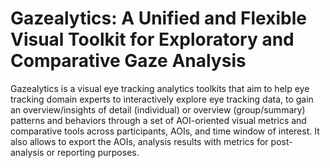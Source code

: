 # Gazealytics: A Unified and Flexible Visual Toolkit for Exploratory and Comparative Gaze Analysis
Gazealytics is a visual eye tracking analytics toolkits that aim to help eye tracking domain experts to interactively explore eye tracking data, to gain an overview/insights of detail (individual) or overview (group/summary) patterns and behaviors through a set of AOI-oriented visual metrics and comparative tools across participants, AOIs, and time window of interest. It also allows to export the AOIs, analysis results with metrics for post-analysis or reporting purposes.

